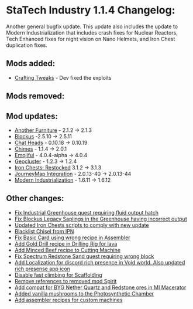 # StaTech Industry 1.1.4 Changelog:
Another general bugfix update. 
This update also includes the update to Modern Industrialization that includes crash fixes for Nuclear Reactors, Tech Enhanced fixes for night vision on Nano Helmets, and Iron Chest duplication fixes.

## Mods added:
- [Crafting Tweaks](https://www.curseforge.com/minecraft/mc-mods/crafting-tweaks-fabric) - Dev fixed the exploits

## Mods removed:

## Mod updates:
- [Another Furniture](https://www.curseforge.com/minecraft/mc-mods/another-furniture) - 2.1.2 -> 2.1.3
- [Blockus](https://www.curseforge.com/minecraft/mc-mods/blockus) -2.5.10 -> 2.5.11
- [Chat Heads](https://www.curseforge.com/minecraft/mc-mods/chat-heads) - 0.10.18 -> 0.10.19
- [Chimes](https://www.curseforge.com/minecraft/mc-mods/chimes) - 1.1.4 -> 2.0.1
- [Emojiful](https://www.curseforge.com/minecraft/mc-mods/emojiful) - 4.0.4-alpha -> 4.0.4
- [Geocluster](https://www.curseforge.com/minecraft/mc-mods/geocluster) - 1.2.3 -> 1.2.4
- [Iron Chests: Restocked](https://www.curseforge.com/minecraft/mc-mods/ironchests) 3.1.2 -> 3.1.3
- [JourneyMap Integration](https://www.curseforge.com/minecraft/mc-mods/journeymap-integration) - 2.0.13-40 -> 2.0.13-44
- [Modern Industrialization](https://www.curseforge.com/minecraft/mc-mods/modern-industrialization) - 1.6.11 -> 1.6.12

## Other changes:
- [Fix Industrial Greenhouse quest requiring fluid output hatch](https://github.com/TheStaticVoid/StaTech-Industry/issues/308)
- [Fix Blockus Legacy Saplings in the Greenhouse having incorrect output](https://github.com/TheStaticVoid/StaTech-Industry/issues/309)
- [Updated Iron Chests scripts to comply with new update](https://github.com/TheStaticVoid/StaTech-Industry/issues/310)
- [Blacklist Chisel from IPN](https://github.com/TheStaticVoid/StaTech-Industry/issues/312)
- [Fix Basic Card using wrong recipe in Assembler](https://github.com/TheStaticVoid/StaTech-Industry/issues/313)
- [Add Gold Drill recipe in Drilling Rig for lava](https://github.com/TheStaticVoid/StaTech-Industry/issues/314)
- [Add Minced Beef recipe to Cutting Machine](https://github.com/TheStaticVoid/StaTech-Industry/issues/319)
- [Fix Spectrum Redstone Sand quest requiring wrong block](https://github.com/TheStaticVoid/StaTech-Industry/issues/320)
- [Add Localization for discord rich presence in Void world. Also updated rich presense app icon](https://github.com/TheStaticVoid/StaTech-Industry/issues/322)
- [Disable fast climbing for Scaffolding](https://github.com/TheStaticVoid/StaTech-Industry/issues/323)
- [Remove references to removed mod Spirit](https://github.com/TheStaticVoid/StaTech-Industry/issues/316)
- [Add compat for BYG Nether Quartz and Redstone ores in MI Macerator](https://github.com/TheStaticVoid/StaTech-Industry/issues/324)
- [Added vanilla mushrooms to the Photosynthetic Chamber](https://github.com/TheStaticVoid/StaTech-Industry/issues/325)
- [Add assembler recipes for custom machines](https://github.com/TheStaticVoid/StaTech-Industry/issues/315)